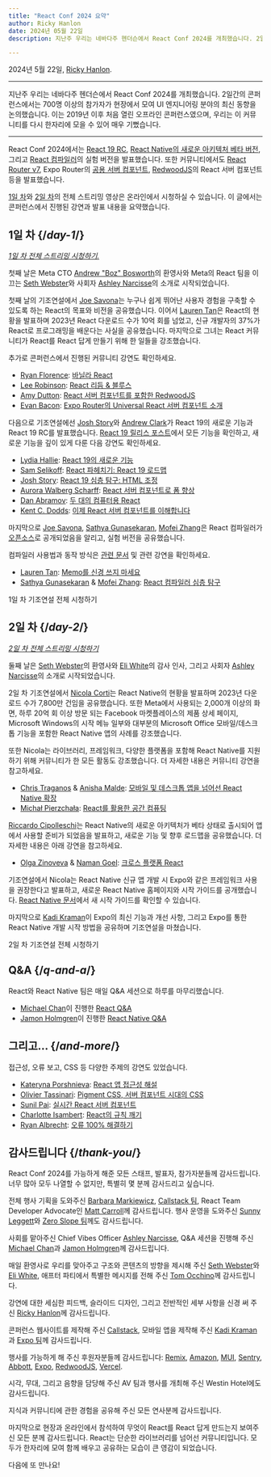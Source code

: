 ```yaml
---
title: "React Conf 2024 요약"
author: Ricky Hanlon
date: 2024년 05월 22일
description: 지난주 우리는 네바다주 헨더슨에서 React Conf 2024를 개최했습니다. 2일간의 콘퍼런스에서는 700명 이상의 참가자가 현장에서 모여 UI 엔지니어링 분야의 최신 동향을 논의했습니다. 이 글에서는 콘퍼런스에서 진행된 강연과 발표 내용을 요약했습니다.

---
```


2024년 5월 22일, [Ricky Hanlon](https://twitter.com/rickhanlonii).

---

<Intro>

지난주 우리는 네바다주 헨더슨에서 React Conf 2024를 개최했습니다. 2일간의 콘퍼런스에서는 700명 이상의 참가자가 현장에서 모여 UI 엔지니어링 분야의 최신 동향을 논의했습니다. 이는 2019년 이후 처음 열린 오프라인 콘퍼런스였으며, 우리는 이 커뮤니티를 다시 한자리에 모을 수 있어 매우 기뻤습니다.

</Intro>

---

React Conf 2024에서는 [React 19 RC](/blog/2024/12/05/react-19), [React Native의 새로운 아키텍처 베타 버전](https://github.com/reactwg/react-native-new-architecture/discussions/189), 그리고 [React 컴파일러](/learn/react-compiler)의 실험 버전을 발표했습니다. 또한 커뮤니티에서도 [React Router v7](https://remix.run/blog/merging-remix-and-react-router), Expo Router의 [공용 서버 컴포넌트](https://www.youtube.com/watch?v=T8TZQ6k4SLE&t=20765s), [RedwoodJS](https://redwoodjs.com/blog/rsc-now-in-redwoodjs)의 React 서버 컴포넌트 등을 발표했습니다.

[1일 차](https://www.youtube.com/watch?v=T8TZQ6k4SLE)와 [2일 차](https://www.youtube.com/watch?v=0ckOUBiuxVY)의 전체 스트리밍 영상은 온라인에서 시청하실 수 있습니다. 이 글에서는 콘퍼런스에서 진행된 강연과 발표 내용을 요약했습니다.

## 1일 차 {/*day-1*/}

_[1일 차 전체 스트리밍 시청하기.](https://www.youtube.com/watch?v=T8TZQ6k4SLE&t=973s)_

첫째 날은 Meta CTO [Andrew "Boz" Bosworth](https://www.threads.net/@boztank)의 환영사와 Meta의 React 팀을 이끄는 [Seth Webster](https://twitter.com/sethwebster)와 사회자 [Ashley Narcisse](https://twitter.com/_darkfadr)의 소개로 시작되었습니다.

첫째 날의 기조연설에서 [Joe Savona](https://twitter.com/en_JS)는 누구나 쉽게 뛰어난 사용자 경험을 구축할 수 있도록 하는 React의 목표와 비전을 공유했습니다. 이어서 [Lauren Tan](https://twitter.com/potetotes)은 React의 현황을 발표하며 2023년 React 다운로드 수가 10억 회를 넘었고, 신규 개발자의 37%가 React로 프로그래밍을 배운다는 사실을 공유했습니다. 마지막으로 그녀는 React 커뮤니티가 React를 React 답게 만들기 위해 한 일들을 강조했습니다.

추가로 콘퍼런스에서 진행된 커뮤니티 강연도 확인하세요.

- [Ryan Florence](https://twitter.com/ryanflorence): [바닐라 React](https://www.youtube.com/watch?v=T8TZQ6k4SLE&t=5542s)
- [Lee Robinson](https://twitter.com/leeerob): [React 리듬 & 블루스](https://www.youtube.com/watch?v=0ckOUBiuxVY&t=12728s)
- [Amy Dutton](https://twitter.com/selfteachme): [React 서버 컴포넌트를 포함한 RedwoodJS](https://www.youtube.com/watch?v=T8TZQ6k4SLE&t=26815s)
- [Evan Bacon](https://twitter.com/Baconbrix): [Expo Router의 Universal React 서버 컴포넌트 소개](https://www.youtube.com/watch?v=T8TZQ6k4SLE&t=20765s)

다음으로 기조연설에선 [Josh Story](https://twitter.com/joshcstory)와 [Andrew Clark](https://twitter.com/acdlite)가 React 19의 새로운 기능과 React 19 RC를 발표했습니다. [React 19 릴리스 포스트](/blog/2024/12/05/react-19)에서 모든 기능을 확인하고, 새로운 기능을 깊이 있게 다룬 다음 강연도 확인하세요.

- [Lydia Hallie](https://twitter.com/lydiahallie): [React 19의 새로운 기능](https://www.youtube.com/watch?v=T8TZQ6k4SLE&t=8880s)
- [Sam Selikoff](https://twitter.com/samselikoff): [React 파헤치기: React 19 로드맵](https://www.youtube.com/watch?v=T8TZQ6k4SLE&t=10112s)
- [Josh Story](https://twitter.com/joshcstory): [React 19 심층 탐구: HTML 조정](https://www.youtube.com/watch?v=T8TZQ6k4SLE&t=24916s)
- [Aurora Walberg Scharff](https://twitter.com/aurorascharff): [React 서버 컴포넌트로 폼 향상](https://www.youtube.com/watch?v=0ckOUBiuxVY&t=25280s)
- [Dan Abramov](https://bsky.app/profile/danabra.mov): [두 대의 컴퓨터용 React](https://www.youtube.com/watch?v=T8TZQ6k4SLE&t=18825s)
- [Kent C. Dodds](https://twitter.com/kentcdodds): [이제 React 서버 컴포넌트를 이해합니다](https://www.youtube.com/watch?v=0ckOUBiuxVY&t=11256s) 

마지막으로 [Joe Savona](https://twitter.com/en_JS), [Sathya Gunasekaran](https://twitter.com/_gsathya), [Mofei Zhang](https://twitter.com/zmofei)은 React 컴파일러가 [오픈소스](https://github.com/facebook/react/pull/29061)로 공개되었음을 알리고, 실험 버전을 공유했습니다.

컴파일러 사용법과 동작 방식은 [관련 문서](/learn/react-compiler) 및 관련 강연을 확인하세요.

- [Lauren Tan](https://twitter.com/potetotes): [Memo를 신경 쓰지 마세요](https://www.youtube.com/watch?v=T8TZQ6k4SLE&t=12020s)
- [Sathya Gunasekaran](https://twitter.com/_gsathya) & [Mofei Zhang](https://twitter.com/zmofei): [React 컴파일러 심층 탐구](https://www.youtube.com/watch?v=0ckOUBiuxVY&t=9313s) 

1일 차 기조연설 전체 시청하기

<YouTubeIframe src="https://www.youtube.com/embed/T8TZQ6k4SLE?t=973s" />

## 2일 차 {/*day-2*/}

_[2일 차 전체 스트리밍 시청하기](https://www.youtube.com/watch?v=0ckOUBiuxVY&t=1720s)_

둘째 날은 [Seth Webster](https://twitter.com/sethwebster)의 환영사와 [Eli White](https://x.com/Eli_White)의 감사 인사, 그리고 사회자 [Ashley Narcisse](https://twitter.com/_darkfadr)의 소개로 시작되었습니다.

2일 차 기조연설에서 [Nicola Corti](https://twitter.com/cortinico)는 React Native의 현황을 발표하며 2023년 다운로드 수가 7,800만 건임을 공유했습니다. 또한 Meta에서 사용되는 2,000개 이상의 화면, 하루 20억 회 이상 방문 되는 Facebook 마켓플레이스의 제품 상세 페이지, Microsoft Windows의 시작 메뉴 일부와 대부분의 Microsoft Office 모바일/데스크톱 기능을 포함한 React Native 앱의 사례를 강조했습니다.

또한 Nicola는 라이브러리, 프레임워크, 다양한 플랫폼을 포함해 React Native를 지원하기 위해 커뮤니티가 한 모든 활동도 강조했습니다. 더 자세한 내용은 커뮤니티 강연을 참고하세요.

- [Chris Traganos](https://twitter.com/chris_trag) & [Anisha Malde](https://twitter.com/anisha_malde): [모바일 및 데스크톱 앱을 넘어선 React Native 확장](https://www.youtube.com/watch?v=0ckOUBiuxVY&t=5798s)
- [Michał Pierzchała](https://twitter.com/thymikee): [React를 활용한 공간 컴퓨팅](https://www.youtube.com/watch?v=0ckOUBiuxVY&t=22525s)

[Riccardo Cipolleschi](https://twitter.com/cipolleschir)는 React Native의 새로운 아키텍처가 베타 상태로 출시되어 앱에서 사용할 준비가 되었음을 발표하고, 새로운 기능 및 향후 로드맵을 공유했습니다. 더 자세한 내용은 아래 강연을 참고하세요.

- [Olga Zinoveva](https://github.com/SlyCaptainFlint) & [Naman Goel](https://twitter.com/naman34): [크로스 플랫폼 React](https://www.youtube.com/watch?v=0ckOUBiuxVY&t=26569s)

기조연설에서 Nicola는 React Native 신규 앱 개발 시 Expo와 같은 프레임워크 사용을 권장한다고 발표하고, 새로운 React Native 홈페이지와 시작 가이드를 공개했습니다. [React Native 문서](https://reactnative.dev/docs/next/environment-setup)에서 새 시작 가이드를 확인할 수 있습니다.

마지막으로 [Kadi Kraman](https://twitter.com/kadikraman)이 Expo의 최신 기능과 개선 사항, 그리고 Expo를 통한 React Native 개발 시작 방법을 공유하며 기조연설을 마쳤습니다.

2일 차 기조연설 전체 시청하기

<YouTubeIframe src="https://www.youtube.com/embed/0ckOUBiuxVY?t=1720s" />

## Q&A {/*q-and-a*/}

React와 React Native 팀은 매일 Q&A 세션으로 하루를 마무리했습니다.

- [Michael Chan](https://twitter.com/chantastic)이 진행한 [React Q&A](https://www.youtube.com/watch?v=T8TZQ6k4SLE&t=27518s) 
- [Jamon Holmgren](https://twitter.com/jamonholmgren)이 진행한 [React Native Q&A](https://www.youtube.com/watch?v=0ckOUBiuxVY&t=27935s)

## 그리고... {/*and-more*/}

접근성, 오류 보고, CSS 등 다양한 주제의 강연도 있었습니다.

- [Kateryna Porshnieva](https://twitter.com/krambertech): [React 앱 접근성 해설](https://www.youtube.com/watch?v=0ckOUBiuxVY&t=20655s)
- [Olivier Tassinari](https://twitter.com/olivtassinari): [Pigment CSS, 서버 컴포넌트 시대의 CSS](https://www.youtube.com/watch?v=0ckOUBiuxVY&t=21696s)
- [Sunil Pai](https://twitter.com/threepointone): [실시간 React 서버 컴포넌트](https://www.youtube.com/watch?v=T8TZQ6k4SLE&t=24070s)
- [Charlotte Isambert](https://twitter.com/c_isambert): [React의 규칙 깨기](https://www.youtube.com/watch?v=T8TZQ6k4SLE&t=25862s)
- [Ryan Albrecht](https://github.com/ryan953): [오류 100% 해결하기](https://www.youtube.com/watch?v=0ckOUBiuxVY&t=19881s)

## 감사드립니다 {/*thank-you*/}

React Conf 2024를 가능하게 해준 모든 스태프, 발표자, 참가자분들께 감사드립니다. 너무 많아 모두 나열할 수 없지만, 특별히 몇 분께 감사드리고 싶습니다.

전체 행사 기획을 도와주신 [Barbara Markiewicz](https://twitter.com/barbara_markie), [Callstack 팀](https://www.callstack.com/), React Team Developer Advocate인 [Matt Carroll](https://twitter.com/mattcarrollcode)께 감사드립니다. 행사 운영을 도와주신 [Sunny Leggett](https://zeroslopeevents.com/about)와 [Zero Slope 팀](https://zeroslopeevents.com)께도 감사드립니다.

사회를 맡아주신 Chief Vibes Officer [Ashley Narcisse](https://twitter.com/_darkfadr), Q&A 세션을 진행해 주신 [Michael Chan](https://twitter.com/chantastic)과 [Jamon Holmgren](https://twitter.com/jamonholmgren)께 감사드립니다.

매일 환영사로 우리를 맞아주고 구조와 콘텐츠의 방향을 제시해 주신 [Seth Webster](https://twitter.com/sethwebster)와 [Eli White](https://x.com/Eli_White), 애프터 파티에서 특별한 메시지를 전해 주신 [Tom Occhino](https://twitter.com/tomocchino)께 감사드립니다.

강연에 대한 세심한 피드백, 슬라이드 디자인, 그리고 전반적인 세부 사항을 신경 써 주신 [Ricky Hanlon](https://www.youtube.com/watch?v=FxTZL2U-uKg&t=1263s)께 감사드립니다.

콘퍼런스 웹사이트를 제작해 주신 [Callstack](https://www.callstack.com/), 모바일 앱을 제작해 주신 [Kadi Kraman](https://twitter.com/kadikraman)과 [Expo 팀](https://expo.dev/)께 감사드립니다.

행사를 가능하게 해 주신 후원자분들께 감사드립니다: [Remix](https://remix.run/), [Amazon](https://developer.amazon.com/apps-and-games?cmp=US_2024_05_3P_React-Conf-2024&ch=prtnr&chlast=prtnr&pub=ref&publast=ref&type=org&typelast=org), [MUI](https://mui.com/), [Sentry](https://sentry.io/for/react/?utm_source=sponsored-conf&utm_medium=sponsored-event&utm_campaign=frontend-fy25q2-evergreen&utm_content=logo-reactconf2024-learnmore), [Abbott](https://www.jobs.abbott/software), [Expo](https://expo.dev/), [RedwoodJS](https://redwoodjs.com/), [Vercel](https://vercel.com).

시각, 무대, 그리고 음향을 담당해 주신 AV 팀과 행사를 개최해 주신 Westin Hotel에도 감사드립니다.

지식과 커뮤니티에 관한 경험을 공유해 주신 모든 연사분께 감사드립니다.

마지막으로 현장과 온라인에서 참석하여 무엇이 React를 React 답게 만드는지 보여주신 모든 분께 감사드립니다. React는 단순한 라이브러리를 넘어선 커뮤니티입니다. 모두가 한자리에 모여 함께 배우고 공유하는 모습이 큰 영감이 되었습니다.

다음에 또 만나요!
